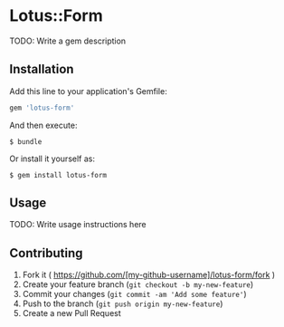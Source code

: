 # Lotus::Form

TODO: Write a gem description

## Installation

Add this line to your application's Gemfile:

```ruby
gem 'lotus-form'
```

And then execute:

    $ bundle

Or install it yourself as:

    $ gem install lotus-form

## Usage

TODO: Write usage instructions here

## Contributing

1. Fork it ( https://github.com/[my-github-username]/lotus-form/fork )
2. Create your feature branch (`git checkout -b my-new-feature`)
3. Commit your changes (`git commit -am 'Add some feature'`)
4. Push to the branch (`git push origin my-new-feature`)
5. Create a new Pull Request
